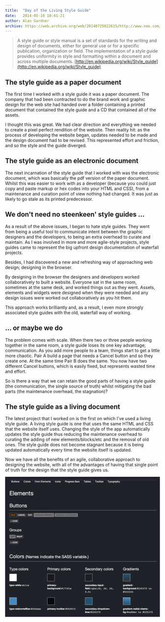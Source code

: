 ```yaml
---
title:  "Day of the Living Style Guide"
date:   2014-05-10 10:41:21
author: Alan Gardner
archive: https://web.archive.org/web/20140725022615/http://www.neo.com/2014/05/10/day-of-the-living-style-guide
---
```


> A style guide or style manual is a set of standards for the writing and design of documents, either for general use or for a specific publication, organization or field. The implementation of a style guide provides uniformity in style and formatting within a document and across multiple documents. [http://en.wikipedia.org/wiki/Style_guide](http://en.wikipedia.org/wiki/Style_guide)

## The style guide as a paper document
The first time I worked with a style guide it was a paper document. The company that had been contracted to do the brand work and graphic design for the web site had handed over a folder containing a printed document that contained the style guide and a CD that contained all of the assets.

I thought this was great. We had clear direction and everything we needed to create a pixel perfect rendition of the website. Then reality hit: as the process of developing the website began, updates needed to be made and the design document had to be revised. This represented effort and friction, and so the style and the guide diverged.

## The style guide as an electronic document
The next incarnation of the style guide that I worked with was the electronic document, which was basically the pdf version of the paper document. Whilst this was easier to work with as a developer (because you could just copy and paste markup or hex codes into your HTML and CSS), from a maintenance and curation point of view nothing had changed. It was just as likely to go stale as its printed predecessor.

## We don't need no steenkeen' style guides ...
As a result of the above issues, I began to hate style guides. They went from being a useful tool to communicate intent between the graphic designers and the developers, to being an extra overhead to curate and maintain. As I was involved in more and more agile-style projects, style guides came to represent the big upfront design documentation of waterfall projects.

Besides, I had discovered a new and refreshing way of approaching web design; designing in the browser.

By designing in the browser the designers and developers worked collaboratively to built a website. Everyone sat in the same room, sometimes at the same desk, and worked things out as they went. Assets, elements and widgets were designed when they were needed and any design issues were worked out collaboratively as you hit them.

This approach works brilliantly and, as a result, I even more strongly associated style guides with the old, waterfall way of working.

## ... or maybe we do
The problem comes with scale. When there two or three people working together in the same room, a style guide loses its one key advantage; communication. As you add more people to a team, things start to get a little more chaotic. Pair A build a page that needs a Cancel button and so they create one. At the same time Pair B does the same. You now have two different Cancel buttons, which is easily fixed, but represents wasted time and effort.

So is there a way that we can retain the good parts of having a style guide (the communication, the single source of truth) whilst mitigating the bad parts (the maintenance overhead, the stagnation)?

## The style guide as a living document
The latest project that I worked on is the first on which I've used a living style guide. A living style guide is one that uses the same HTML and CSS that the website itself uses. Changing the style of the app automatically updates the style guide thus reducing the maintenance overhead to curating the adding of new elements/blocks/etc and the removal of old ones. The style guide does not become stagnant because it is being updated automatically every time the website itself is updated.

Now we have all the benefits of an agile, collaborative approach to designing the website, with all of the advantages of having that single point of truth for the design that the style guide gives us.

![Example Style Guide](/images/2014-05-10-style-guide.png)
